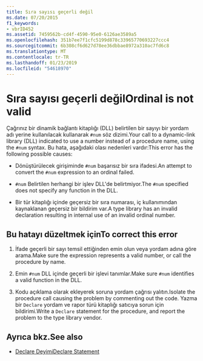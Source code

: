 ```yaml
---
title: Sıra sayısı geçerli değil
ms.date: 07/20/2015
f1_keywords:
- vbrID452
ms.assetid: 7459562b-cd4f-4590-95e0-6126ae3589a5
ms.openlocfilehash: 351b7ee7f1cfc5199d878c33965770693227ccc4
ms.sourcegitcommit: 6b308cf6d627d78ee36dbbae8972a310ac7fd6c8
ms.translationtype: MT
ms.contentlocale: tr-TR
ms.lasthandoff: 01/23/2019
ms.locfileid: "54618970"
---
```

# <a name="ordinal-is-not-valid"></a><span data-ttu-id="30bc4-102">Sıra sayısı geçerli değil</span><span class="sxs-lookup"><span data-stu-id="30bc4-102">Ordinal is not valid</span></span>
<span data-ttu-id="30bc4-103">Çağrınız bir dinamik bağlantı kitaplığı (DLL) belirtilen bir sayıyı bir yordam adı yerine kullanılacak kullanarak `#num` söz dizimi.</span><span class="sxs-lookup"><span data-stu-id="30bc4-103">Your call to a dynamic-link library (DLL) indicated to use a number instead of a procedure name, using the `#num` syntax.</span></span> <span data-ttu-id="30bc4-104">Bu hata, aşağıdaki olası nedenleri vardır:</span><span class="sxs-lookup"><span data-stu-id="30bc4-104">This error has the following possible causes:</span></span>  
  
-   <span data-ttu-id="30bc4-105">Dönüştürülecek girişiminde `#num` başarısız bir sıra ifadesi.</span><span class="sxs-lookup"><span data-stu-id="30bc4-105">An attempt to convert the `#num` expression to an ordinal failed.</span></span>  
  
-   <span data-ttu-id="30bc4-106">`#num` Belirtilen herhangi bir işlev DLL'de belirtmiyor.</span><span class="sxs-lookup"><span data-stu-id="30bc4-106">The `#num` specified does not specify any function in the DLL.</span></span>  
  
-   <span data-ttu-id="30bc4-107">Bir tür kitaplığı içinde geçersiz bir sıra numarası, iç kullanımından kaynaklanan geçersiz bir bildirim var.</span><span class="sxs-lookup"><span data-stu-id="30bc4-107">A type library has an invalid declaration resulting in internal use of an invalid ordinal number.</span></span>  
  
## <a name="to-correct-this-error"></a><span data-ttu-id="30bc4-108">Bu hatayı düzeltmek için</span><span class="sxs-lookup"><span data-stu-id="30bc4-108">To correct this error</span></span>  
  
1.  <span data-ttu-id="30bc4-109">İfade geçerli bir sayı temsil ettiğinden emin olun veya yordam adına göre arama.</span><span class="sxs-lookup"><span data-stu-id="30bc4-109">Make sure the expression represents a valid number, or call the procedure by name.</span></span>  
  
2.  <span data-ttu-id="30bc4-110">Emin `#num` DLL içinde geçerli bir işlevi tanımlar.</span><span class="sxs-lookup"><span data-stu-id="30bc4-110">Make sure `#num` identifies a valid function in the DLL.</span></span>  
  
3.  <span data-ttu-id="30bc4-111">Kodu açıklama olarak ekleyerek soruna yordam çağrısı yalıtın.</span><span class="sxs-lookup"><span data-stu-id="30bc4-111">Isolate the procedure call causing the problem by commenting out the code.</span></span> <span data-ttu-id="30bc4-112">Yazma bir `Declare` yordam ve rapor türü kitaplığı satıcıya sorun için bildirimi.</span><span class="sxs-lookup"><span data-stu-id="30bc4-112">Write a `Declare` statement for the procedure, and report the problem to the type library vendor.</span></span>  
  
## <a name="see-also"></a><span data-ttu-id="30bc4-113">Ayrıca bkz.</span><span class="sxs-lookup"><span data-stu-id="30bc4-113">See also</span></span>
- [<span data-ttu-id="30bc4-114">Declare Deyimi</span><span class="sxs-lookup"><span data-stu-id="30bc4-114">Declare Statement</span></span>](../../../visual-basic/language-reference/statements/declare-statement.md)
